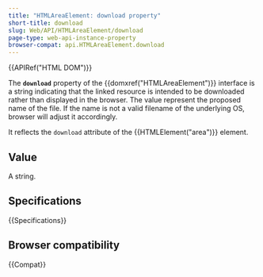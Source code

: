 ```yaml
---
title: "HTMLAreaElement: download property"
short-title: download
slug: Web/API/HTMLAreaElement/download
page-type: web-api-instance-property
browser-compat: api.HTMLAreaElement.download
---
```


{{APIRef("HTML DOM")}}

The **`download`** property of the {{domxref("HTMLAreaElement")}} interface is a string indicating that the linked resource is intended to be downloaded rather than displayed in the browser. The value represent the proposed name of the file. If the name is not a valid filename of the underlying OS, browser will adjust it accordingly.

It reflects the `download` attribute of the {{HTMLElement("area")}} element.

## Value

A string.

## Specifications

{{Specifications}}

## Browser compatibility

{{Compat}}

